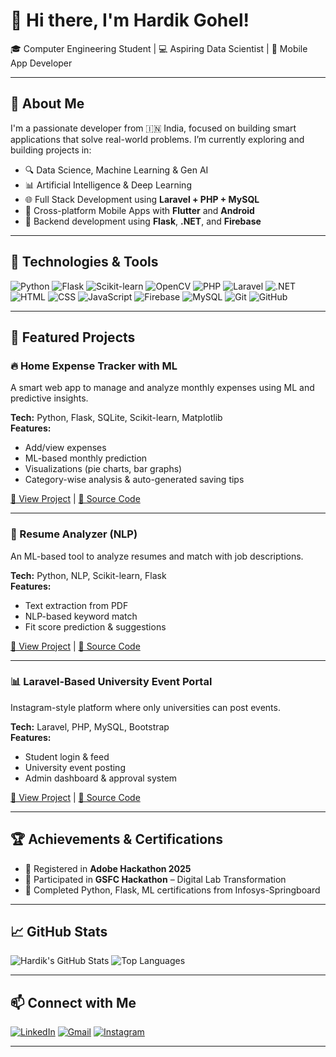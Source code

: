 # 👋 Hi there, I'm Hardik Gohel! 

🎓 Computer Engineering Student | 💻 Aspiring Data Scientist | 📱 Mobile App Developer

---

## 🚀 About Me

I'm a passionate developer from 🇮🇳 India, focused on building smart applications that solve real-world problems. I’m currently exploring and building projects in:

- 🔍 Data Science, Machine Learning & Gen AI  
- 📊 Artificial Intelligence & Deep Learning  
- 🌐 Full Stack Development using **Laravel + PHP + MySQL**  
- 📱 Cross-platform Mobile Apps with **Flutter** and **Android**
- 💼 Backend development using **Flask**, **.NET**, and **Firebase**


---

## 💼 Technologies & Tools

![Python](https://img.shields.io/badge/-Python-3776AB?style=flat&logo=python&logoColor=white)
![Flask](https://img.shields.io/badge/-Flask-000000?style=flat&logo=flask)
![Scikit-learn](https://img.shields.io/badge/-Scikit--learn-F7931E?style=flat&logo=scikit-learn)
![OpenCV](https://img.shields.io/badge/-OpenCV-5C3EE8?style=flat&logo=opencv)
![PHP](https://img.shields.io/badge/-PHP-777BB4?style=flat&logo=php)
![Laravel](https://img.shields.io/badge/-Laravel-FF2D20?style=flat&logo=laravel)
![.NET](https://img.shields.io/badge/-.NET-512BD4?style=flat&logo=dotnet)
![HTML](https://img.shields.io/badge/-HTML5-E34F26?style=flat&logo=html5)
![CSS](https://img.shields.io/badge/-CSS3-1572B6?style=flat&logo=css3)
![JavaScript](https://img.shields.io/badge/-JavaScript-F7DF1E?style=flat&logo=javascript&logoColor=black)
![Firebase](https://img.shields.io/badge/-Firebase-FFCA28?style=flat&logo=firebase)
![MySQL](https://img.shields.io/badge/-MySQL-00758F?style=flat&logo=mysql)
![Git](https://img.shields.io/badge/-Git-F05032?style=flat&logo=git)
![GitHub](https://img.shields.io/badge/-GitHub-181717?style=flat&logo=github)

---

## 📂 Featured Projects

### 🔥 Home Expense Tracker with ML
A smart web app to manage and analyze monthly expenses using ML and predictive insights.

**Tech:** Python, Flask, SQLite, Scikit-learn, Matplotlib  
**Features:**
- Add/view expenses  
- ML-based monthly prediction  
- Visualizations (pie charts, bar graphs)  
- Category-wise analysis & auto-generated saving tips

[🔗 View Project](#) | [📁 Source Code](#)

---

### 🧠 Resume Analyzer (NLP)
An ML-based tool to analyze resumes and match with job descriptions.

**Tech:** Python, NLP, Scikit-learn, Flask  
**Features:**  
- Text extraction from PDF  
- NLP-based keyword match  
- Fit score prediction & suggestions

[🔗 View Project](#) | [📁 Source Code](#)

---

### 📊 Laravel-Based University Event Portal
Instagram-style platform where only universities can post events.

**Tech:** Laravel, PHP, MySQL, Bootstrap  
**Features:**  
- Student login & feed  
- University event posting  
- Admin dashboard & approval system

[🔗 View Project](#) | [📁 Source Code](#)

---

## 🏆 Achievements & Certifications

- 🎯 Registered in **Adobe Hackathon 2025**
- 🧠 Participated in **GSFC Hackathon** – Digital Lab Transformation
- 📜 Completed Python, Flask, ML certifications from Infosys-Springboard

---

## 📈 GitHub Stats

![Hardik's GitHub Stats](https://github-readme-stats.vercel.app/api?username=your_username&show_icons=true&theme=radical)
![Top Languages](https://github-readme-stats.vercel.app/api/top-langs/?username=your_username&layout=compact&theme=radical)

---

## 📫 Connect with Me

[![LinkedIn](https://img.shields.io/badge/-LinkedIn-0077B5?style=flat&logo=linkedin&logoColor=white)](https://www.linkedin.com/in/gohel-hardik-m-b14024289/)
[![Gmail](https://img.shields.io/badge/-Gmail-D14836?style=flat&logo=gmail&logoColor=white)](mailto:hardikmg21@gmail.com)
[![Instagram](https://img.shields.io/badge/-Instagram-E4405F?style=flat&logo=instagram&logoColor=white)](https://www.instagram.com/__hardik_08_/)

---





